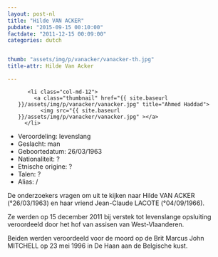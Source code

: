 ```yaml
---
layout: post-nl
title: "Hilde VAN ACKER"
pubdate: "2015-09-15 00:10:00"
factdate: "2011-12-15 00:09:00"
categories: dutch


thumb: "assets/img/p/vanacker/vanacker-th.jpg"
title-attr: Hilde Van Acker

---
```


<div class="row">

  <div class="col-xs-6 col-md-4">
<ul class="row polaroids">

       <li class="col-md-12">  
         <a class="thumbnail" href="{{ site.baseurl }}/assets/img/p/vanacker/vanacker.jpg" title="Ahmed Haddad">
           <img src="{{ site.baseurl }}/assets/img/p/vanacker/vanacker.jpg" ></a>
      </li>
  </ul>

  
  </div>
  <div class="col-xs-12 col-md-8">
 
<ul>
<li>Veroordeling: levenslang</li>
<li>Geslacht: man</li>
<li>Geboortedatum: 26/03/1963</li>
<li>Nationaliteit: ?</li>
<li>Etnische origine: ?</li>
<li>Talen: ?</li>
<li>Alias: /</li>
</ul> 


<p>De onderzoekers vragen om uit te kijken naar Hilde VAN ACKER (°26/03/1963) en haar vriend Jean-Claude LACOTE (°04/09/1966).</p>

<p>Ze werden op 15 december 2011 bij verstek tot levenslange opsluiting veroordeeld door het hof van assisen van West-Vlaanderen.</p>

<p>Beiden werden veroordeeld voor de moord op de Brit Marcus John MITCHELL op 23 mei 1996 in De Haan aan de Belgische kust.</p>

</div>


</div>

